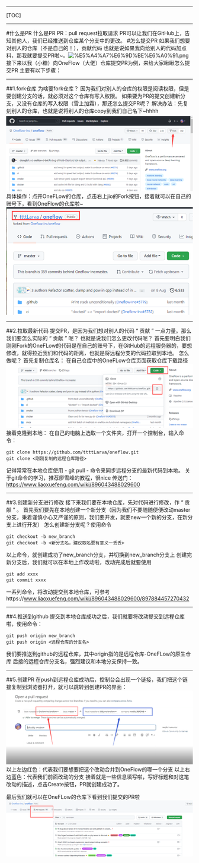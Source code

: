 --------


[TOC]


---------
#什么是PR
什么是PR
PR：pull request拉取请求
PR可以让我们在GitHub上，告知其他人，我们已经推送到仓库某个分支中的更改。
#怎么提交PR
如果我们想要对别人的仓库（不是自己的！），贡献代码
也就是说如果我向给别人的代码加点料，那我就要提交PR啦~。![%E5%A4%A7%E6%9D%BE%E6%A0%91.png](file:///C:/Users/ASUS/Documents/My%20Knowledge/temp/84f16a65-1d3a-48a7-8d79-6c08e53abd96/128/index_files/%E5%A4%A7%E6%9D%BE%E6%A0%91.png)
接下来以我（小糖）向OneFlow（大佬）仓库提交PR为例，来给大家瞅瞅怎么提交PR
主要有以下步骤：
*****************************************
##1.fork仓库
为啥要fork仓库？
因为我们对别人的仓库的权限是阅读权限，但是要创建分支的话，就必须对这个仓库有写入权限。
如果要为PR的提交创建新分支，又没有仓库的写入权限（雪上加霜），那还怎么提交PR呢？
解决办法：先复刻别人的仓库，也就是说将别人的仓库copy到我们自己名下~hhhh
![2e1d1ed2-9cfa-410a-92ef-5e076b4789d4.png](01_how_to_pr1_files/2e1d1ed2-9cfa-410a-92ef-5e076b4789d4.png)
具体操作：点开OneFLow的仓库，点击右上jio的Fork按钮，接着就可以在自己的账号下，看到OneFlow的仓库啦~
![caefad21-970c-4f5a-b8f8-22c566c8d8ba.png](01_how_to_pr1_files/caefad21-970c-4f5a-b8f8-22c566c8d8ba.png)
*****************************************

##2.拉取最新代码
提交PR，是因为我们想对别人的代码 “ 贡献  ” 一点力量。那么我们要怎么实际的 “ 贡献  ” 呢？
也就是说我们怎么更改代码呢？
首先要明白我们刚刚Fork的OneFLow的代码是在自己的账号下，在GitHub的远程服务器的，要想修改，就得拉近我们和代码的距离，也就是将远程分支的代码拉取到本地。
怎么做呢？
首先复制仓库名：
在自己仓库中的OneFLow仓库页面获取仓库下载路径![a7021068-64c4-423f-80f0-675c25535a78.png](01_how_to_pr1_files/a7021068-64c4-423f-80f0-675c25535a78.png)
接着克隆到本地：
在自己的电脑上选取一个文件夹，打开一个控制台，输入命令：
```
git clone https://github.com/ttttLarva/oneflow.git
git clone <刚刚复制的远程仓库路径>

```
记得常常在本地仓库使用 - git pull - 命令来同步远程分支的最新代码到本地。
关于git命令的学习，推荐廖雪峰的教程，很nice
传送门：https://www.liaoxuefeng.com/wiki/896043488029600
*****************************************

##3.创建新分支进行修改
接下来我们要在本地仓库，先对代码进行修改，作 “ 贡献  ” 。
首先我们要先在本地创建一个新分支（因为我们不要随随便便改动master分支，秉着谨慎小心又严谨的原则，我们要开发，就要new一个新的分支，在新分支上进行开发）
怎么创建新分支呢？使用命令
```
git checkout -b new_branch
git checkout -b <新分支名，建议取名要有意义一丢丢>
```
以上命令，就创建成功了new_branch分支，并切换到new_branch分支上
创建完新分支后，我们就可以在本地上作改动啦，改动完成后就要使用
```
git add xxxx
git commit xxxx
```
一系列命令，将改动提交到本地仓库，可参考https://www.liaoxuefeng.com/wiki/896043488029600/897884457270432
*****************************************

##4.推送到github
提交到本地仓库成功之后，我们就要将改动提交到远程仓库啦，使用命令：
```
git push origin new_branch
git push origin <远程仓库的分支名>

```
我们要推送到github的远程仓库，其中origin指的是远程仓库-OneFLow的原生仓库
后接的远程仓库分支名，强烈建议和本地分支保持一致。
*****************************************

##5.创建PR
在push到远程仓库成功后，控制台会出现一个链接，我们把这个链接复制到浏览器打开，就可以跳转到创建PR的界面：
![e5522f69-9479-4232-a4dc-e48019e31cb7.png](01_how_to_pr1_files/e5522f69-9479-4232-a4dc-e48019e31cb7.png)
以上左边红色：代表我们要想要把这个改动合并到OneFlow的哪一个分支
以上右边蓝色：代表我们前面改动的分支
接着就是一些信息填写啦，写好标题和对这笔改动的描述，点击Create按钮，PR就创建成功了。


最后我们就可以在OneFLow的仓库下看到我们提交的PR啦
![ab244d12-c17e-458b-bd64-b08be250fd9b.png](01_how_to_pr1_files/ab244d12-c17e-458b-bd64-b08be250fd9b.png)

